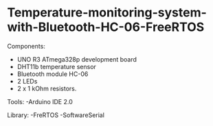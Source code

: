 # Temperature-monitoring-system-with-Bluetooth-HC-06-FreeRTOS

Components:
- UNO R3 ATmega328p development board
- DHT11b temperature sensor
- Bluetooth module HC-06
- 2 LEDs
- 2 x 1 kOhm resistors.

Tools:
-Arduino IDE 2.0

Library:
-FreRTOS
-SoftwareSerial
